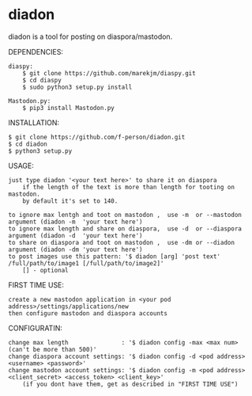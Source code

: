 # diadon
diadon is a tool for posting on diaspora/mastodon.

DEPENDENCIES:
    
    diaspy:
        $ git clone https://github.com/marekjm/diaspy.git
        $ cd diaspy
        $ sudo python3 setup.py install

    Mastodon.py:
        $ pip3 install Mastodon.py

INSTALLATION:

    $ git clone https://github.com/f-person/diadon.git
    $ cd diadon
    $ python3 setup.py

USAGE:

    just type diadon '<your text here>' to share it on diaspora 
        if the length of the text is more than length for tooting on mastodon.
        by default it's set to 140.

    to ignore max lentgh and toot on mastodon ,  use -m  or --mastodon argument (diadon -m  'your text here')
    to ignore max length and share on diaspora,  use -d  or --diaspora argument (diadon -d  'your text here')
    to share on diaspora and toot on mastodon ,  use -dm or --diadon   argument (diadon -dm 'your text here')
    to post images use this pattern: '$ diadon [arg] 'post text' /full/path/to/image1 [/full/path/to/image2]'
        [] - optional

FIRST TIME USE:

    create a new mastodon application in <your pod address>/settings/applications/new
    then configure mastodon and diaspora accounts

CONFIGURATIN:

    change max length               : '$ diadon config -max <max num> (can't be more than 500)'
    change diaspora account settings: '$ diadon config -d <pod address> <username> <password>'
    change mastodon account settings: '$ diadon config -m <pod address> <client_secret> <access_token> <client_key>'
        (if you dont have them, get as described in "FIRST TIME USE")
